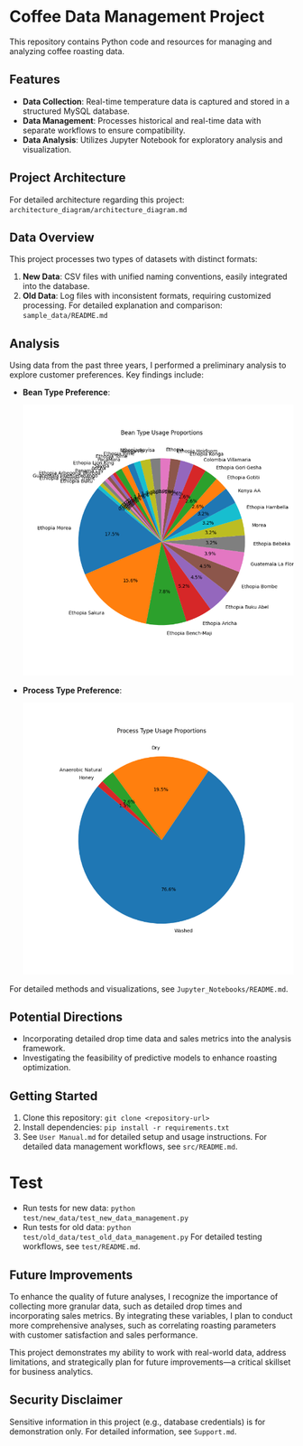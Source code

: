 # Coffee Data Management Project

This repository contains Python code and resources for managing and analyzing coffee roasting data.


## Features
- **Data Collection**: Real-time temperature data is captured and stored in a structured MySQL database.
- **Data Management**: Processes historical and real-time data with separate workflows to ensure compatibility.
- **Data Analysis**: Utilizes Jupyter Notebook for exploratory analysis and visualization.


##  Project Architecture
For detailed architecture regarding this project: `architecture_diagram/architecture_diagram.md`


## Data Overview
This project processes two types of datasets with distinct formats:
1. **New Data**: CSV files with unified naming conventions, easily integrated into the database.
2. **Old Data**: Log files with inconsistent formats, requiring customized processing.
For detailed explanation and comparison: `sample_data/README.md`

## Analysis
Using data from the past three years, I performed a preliminary analysis to explore customer preferences. Key findings include:
- **Bean Type Preference**:

  ![Bean_type_preference_pie_chart](Jupyter_Notebooks/Images/Bean_type_preference_pie_chart.png)
- **Process Type Preference**:

  ![Process_type_preference_pie_chart](Jupyter_Notebooks/Images/Process_type_preference_pie_chart.png)

For detailed methods and visualizations, see `Jupyter_Notebooks/README.md`.

## Potential Directions
- Incorporating detailed drop time data and sales metrics into the analysis framework.
- Investigating the feasibility of predictive models to enhance roasting optimization.

## Getting Started 
1. Clone this repository: `git clone <repository-url>`
2. Install dependencies: `pip install -r requirements.txt`
3. See `User Manual.md` for detailed setup and usage instructions.
For detailed data management workflows, see `src/README.md`.

# Test
- Run tests for new data: `python test/new_data/test_new_data_management.py`
- Run tests for old data: `python test/old_data/test_old_data_management.py`
For detailed testing workflows, see `test/README.md`.

## Future Improvements

To enhance the quality of future analyses, I recognize the importance of collecting more granular data, such as detailed drop times and incorporating sales metrics. By integrating these variables, I plan to conduct more comprehensive analyses, such as correlating roasting parameters with customer satisfaction and sales performance. 

This project demonstrates my ability to work with real-world data, address limitations, and strategically plan for future improvements—a critical skillset for business analytics.

## Security Disclaimer
Sensitive information in this project (e.g., database credentials) is for demonstration only. For detailed information, see `Support.md`.

